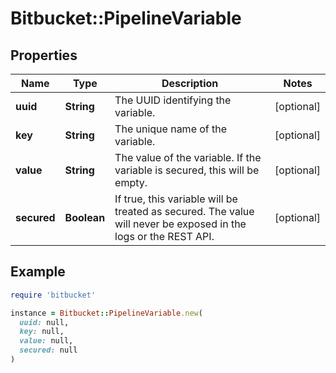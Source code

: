 # Bitbucket::PipelineVariable

## Properties

| Name | Type | Description | Notes |
| ---- | ---- | ----------- | ----- |
| **uuid** | **String** | The UUID identifying the variable. | [optional] |
| **key** | **String** | The unique name of the variable. | [optional] |
| **value** | **String** | The value of the variable. If the variable is secured, this will be empty. | [optional] |
| **secured** | **Boolean** | If true, this variable will be treated as secured. The value will never be exposed in the logs or the REST API. | [optional] |

## Example

```ruby
require 'bitbucket'

instance = Bitbucket::PipelineVariable.new(
  uuid: null,
  key: null,
  value: null,
  secured: null
)
```

